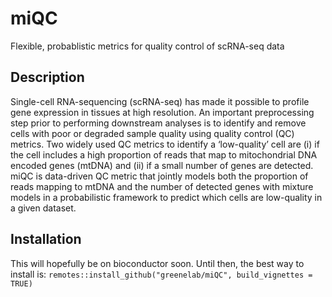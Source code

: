 # miQC
Flexible, probablistic metrics for quality control of scRNA-seq data

## Description
Single-cell RNA-sequencing (scRNA-seq) has made it possible to profile gene expression in tissues at high resolution.
An important preprocessing step prior to performing downstream analyses is to identify and remove cells with poor or degraded sample quality using quality control (QC) metrics.
Two widely used QC metrics to identify a ‘low-quality’ cell are (i) if the cell includes a high proportion of reads that map to mitochondrial DNA encoded genes (mtDNA) and (ii) if a small number of genes are detected.
miQC is data-driven QC metric that jointly models both the proportion of reads mapping to mtDNA and the number of detected genes with mixture models in a probabilistic framework to predict which cells are low-quality in a given dataset.

## Installation
This will hopefully be on bioconductor soon. Until then, the best way to install is:
`remotes::install_github("greenelab/miQC", build_vignettes = TRUE)`
